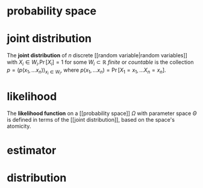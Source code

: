 

# probability space


# joint distribution
The **joint distribution** of $n$ discrete [[random variable|random variables]] with $X_{i} \in W_{i}. \Pr[X_{i}] = 1$ for some $W_{i} \subset \mathbb{R}$ *finite* or *countable* is the collection $p = (p(x_{1}, \dots x_{n}))_{x_{i}\in W_{i}}$, where $p(x_{1}, \dots x_{n}) = \Pr[X_{1}=x_{1}, \dots X_{n} = x_{n}]$.


# likelihood
The **likelihood function** on a [[probability space]] $\Omega$ with parameter space $\Theta$ is defined in terms of the [[joint distribution]], based on the space's atomicity.

# estimator


# distribution

